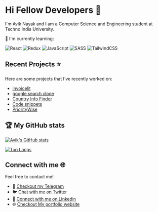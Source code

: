 # Hi Fellow Developers 👋
I'm Avik Nayak and I am a Computer Science and Engineering student at Techno India University.</br>


📖 I'm currently learning:</br>

![React](https://img.shields.io/badge/react-%2320232a.svg?style=for-the-badge&logo=react&logoColor=%2361DAFB)
![Redux](https://img.shields.io/badge/redux-%23593d88.svg?style=for-the-badge&logo=redux&logoColor=white)
![JavaScript](https://img.shields.io/badge/javascript-%23323330.svg?style=for-the-badge&logo=javascript&logoColor=%23F7DF1E)
![SASS](https://img.shields.io/badge/SASS-hotpink.svg?style=for-the-badge&logo=SASS&logoColor=white)
![TailwindCSS](https://img.shields.io/badge/tailwindcss-%2338B2AC.svg?style=for-the-badge&logo=tailwind-css&logoColor=white)


## Recent Projects ⭐
Here are some projects that I've recently worked on:

- [invoicelit](https://github.com/AvikNayak22/invoicelit)
- [google search clone](https://github.com/AvikNayak22/google-clone)
- [Country Info Finder](https://github.com/AvikNayak22/Country-Info-Finder)
- [Code snippets](https://github.com/AvikNayak22/Code-snippets)
- [PriorityWise](https://github.com/AvikNayak22/PriorityWise)


## 🏆 My GitHub stats
[![Avik's GitHub stats](https://github-readme-stats.vercel.app/api?username=AvikNayak22&show_icons=true&theme=discord_old_blurple)](https://github.com/AvikNayak22/github-readme-stats)

[![Top Langs](https://github-readme-stats.vercel.app/api/top-langs/?username=AvikNayak22&layout=compact&theme=discord_old_blurple)](https://github.com/AvikNayak22/github-readme-stats)

## Connect with me 🌐

Feel free to contact me!

- 💬 [Checkout my Telegram](https://t.me/NikoSees)
- 🐦 [Chat with me on Twitter](https://twitter.com/__AvikNayak__)
- 📱   [Connect with me on Linkedin](https://www.linkedin.com/in/avik-nayak-50b667222/)
- 🌐 [Checkout My portfolio website](https://devfolio-seven.vercel.app/)

